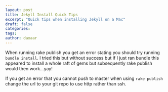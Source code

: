 ```yaml
---
layout: post
title: Jekyll Install Quick Tips
excerpt: "Quick tips when installing Jekyll on a Mac"
draft: false
categories:
tags:
author: daxaar
---
```


When running rake publish you get an error stating you should try running `bundle install`.  I tried this but without success but if I just ran bundle this appeared to install a whole raft of gems but subsequently rake publish would then work...yay!

If you get an error that you cannot push to master when using `rake publish` change the url to your git repo to use http rather than ssh.
